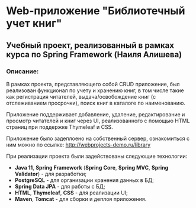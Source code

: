 # Web-приложение "Библиотечный учет книг"

## Учебный проект, реализованный в рамках курса по Spring Framework (Наиля Алишева)

### Описание:
В рамках проекта, представляющего собой CRUD приложение, был реализован функционал по учету и хранению книг,
в том числе такие как регистрация читателей, выдача/освобождение книг (с отслеживанием просрочки), поиск книг
в каталоге по наименованию.

Приложение поддерживает добавление, удаление, редактирование и просмотр читателей и книг через UI,
реализованного с помощью HTML страниц при поддержке Thymeleaf и CSS. 

Приложение было задеплоено на собственный сервер, ознакомиться с ним можно по ссылке: http://webprojects-demo.ru/library

При реализации проекта были задействованы следующие технологии:
- **Java 11**, **Spring Framework** (**Spring Core**, **Spring MVC**, **Spring Validator**) - для разработки;
- **PostgreSQL** - для организации хранения данных в БД; 
- **Spring Data JPA** - для работы с БД;
- **HTML**, **Thymeleaf**, **CSS** - для реализации UI;
- **Maven**, **Tomcat** - для сборки и деплоя приложения.